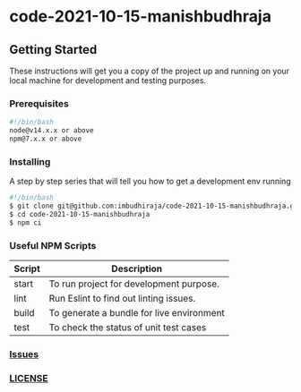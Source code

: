 # code-2021-10-15-manishbudhraja

## Getting Started

These instructions will get you a copy of the project up and running on your local machine for development and testing purposes.

### Prerequisites

```bash
#!/bin/bash
node@v14.x.x or above
npm@7.x.x or above
```

### Installing

A step by step series that will tell you how to get a development env running

```bash
#!/bin/bash
$ git clone git@github.com:imbudhiraja/code-2021-10-15-manishbudhraja.git
$ cd code-2021-10-15-manishbudhraja
$ npm ci
```

### Useful NPM Scripts

| Script | Description                               |
| ------ | ----------------------------------------- |
| start  | To run project for development purpose.   |
| lint   | Run Eslint to find out linting issues.    |
| build  | To generate a bundle for live environment |
| test   | To check the status of unit test cases    |

### [Issues](https://github.com/imbudhiraja/code-2021-10-15-manishbudhraja/issues)

### [LICENSE](https://github.com/imbudhiraja/code-2021-10-15-manishbudhraja/blob/master/LICENSE)
